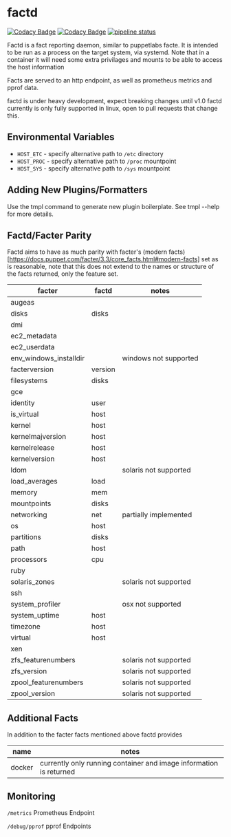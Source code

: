 # factd
[![Codacy Badge](https://api.codacy.com/project/badge/Grade/85ca8315d2884dbca0b716a800310103)](https://www.codacy.com?utm_source=github.com&amp;utm_medium=referral&amp;utm_content=twhiston/factd&amp;utm_campaign=Badge_Grade)
[![Codacy Badge](https://api.codacy.com/project/badge/Coverage/85ca8315d2884dbca0b716a800310103)](https://www.codacy.com?utm_source=github.com&utm_medium=referral&utm_content=twhiston/factd&utm_campaign=Badge_Coverage)
[![pipeline status](https://gitlab.com/twhiston/factd/badges/master/pipeline.svg)](https://gitlab.com/twhiston/factd/commits/master)

Factd is a fact reporting daemon, similar to puppetlabs facte.
It is intended to be run as a process on the target system, via systemd.
Note that in a container it will need some extra privilages and mounts to be able to access the host information

Facts are served to an http endpoint, as well as prometheus metrics and pprof data.

factd is under heavy development, expect breaking changes until v1.0
factd currently is only fully supported in linux, open to pull requests that change this.

## Environmental Variables

* `HOST_ETC` - specify alternative path to `/etc` directory
* `HOST_PROC` - specify alternative path to `/proc` mountpoint
* `HOST_SYS` - specify alternative path to `/sys` mountpoint


## Adding New Plugins/Formatters

Use the tmpl command to generate new plugin boilerplate.
See tmpl --help for more details.

## Factd/Facter Parity

Factd aims to have as much parity with facter's (modern facts)[https://docs.puppet.com/facter/3.3/core_facts.html#modern-facts] set as is reasonable,
note that this does not extend to the names or structure of the facts returned, only the feature set.

| facter                | factd   | notes                 |
|-----------------------|---------|-----------------------|
| augeas                |         |                       |
| disks                 | disks   |                       |
| dmi                   |         |                       |
| ec2_metadata          |         |                       |
| ec2_userdata          |         |                       |
| env_windows_installdir|         | windows not supported |
| facterversion         | version |                       |
| filesystems           | disks   |                       |
| gce                   |         |                       |
| identity              | user    |                       |
| is_virtual            | host    |                       |
| kernel                | host    |                       |
| kernelmajversion      | host    |                       |
| kernelrelease         | host    |                       |
| kernelversion         | host    |                       |
| ldom                  |         | solaris not supported |
| load_averages         | load    |                       |
| memory                | mem     |                       |
| mountpoints           | disks   |                       |
| networking            | net     | partially implemented |
| os                    | host    |                       |
| partitions            | disks   |                       |
| path                  | host    |                       |
| processors            | cpu     |                       |
| ruby                  |         |                       |
| solaris_zones         |         | solaris not supported |
| ssh                   |         |                       |
| system_profiler       |         | osx not supported     |
| system_uptime         | host    |                       |
| timezone              | host    |                       |
| virtual               | host    |                       |
| xen                   |         |                       |
| zfs_featurenumbers    |         | solaris not supported |
| zfs_version           |         | solaris not supported |
| zpool_featurenumbers  |         | solaris not supported |
| zpool_version         |         | solaris not supported |

## Additional Facts

In addition to the facter facts mentioned above factd provides

| name  | notes |
|-------|-------|
| docker| currently only running container and image information is returned      |

## Monitoring

`/metrics` Prometheus Endpoint

`/debug/pprof` pprof Endpoints
